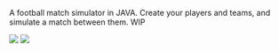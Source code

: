 
A football match simulator in JAVA. Create your players and teams, and simulate a match between them. WIP

![](https://thechive.files.wordpress.com/2011/02/anigif_gif-6-30980-1297180506-42.gif?w=350&h=174)
![](http://makeagif.com/7xNcQ2)

